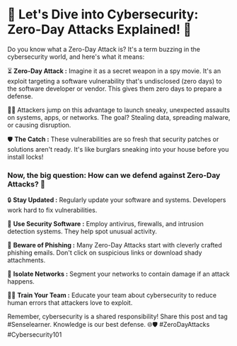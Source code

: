 # 🚀 Let's Dive into Cybersecurity: Zero-Day Attacks Explained! 🚀

Do you know what a Zero-Day Attack is? It's a term buzzing in the cybersecurity world, and here's what it means:

⏳ **Zero-Day Attack :** Imagine it as a secret weapon in a spy movie. It's an exploit targeting a software vulnerability that's undisclosed (zero days) to the software developer or vendor. This gives them zero days to prepare a defense.

🕵️‍♂️ Attackers jump on this advantage to launch sneaky, unexpected assaults on systems, apps, or networks. The goal? Stealing data, spreading malware, or causing disruption.

🛡️ **The Catch :** These vulnerabilities are so fresh that security patches or solutions aren't ready. It's like burglars sneaking into your house before you install locks!

### **Now, the big question: How can we defend against Zero-Day Attacks? 💪**

🔒 **Stay Updated :** Regularly update your software and systems. Developers work hard to fix vulnerabilities.

🤖 **Use Security Software :** Employ antivirus, firewalls, and intrusion detection systems. They help spot unusual activity.

🚫 **Beware of Phishing :** Many Zero-Day Attacks start with cleverly crafted phishing emails. Don't click on suspicious links or download shady attachments.

🔗 **Isolate Networks :** Segment your networks to contain damage if an attack happens.

👩‍💻 **Train Your Team :** Educate your team about cybersecurity to reduce human errors that attackers love to exploit.

Remember, cybersecurity is a shared responsibility! Share this post and tag #Senselearner. Knowledge is our best defense. 🌐🛡️ #ZeroDayAttacks #Cybersecurity101
